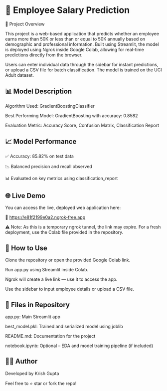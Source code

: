 # 💼 Employee Salary Prediction 

📌 Project Overview

This project is a web-based application that predicts whether an employee earns more than 50K or less than or equal to 50K annually based on demographic and professional information. Built using Streamlit, the model is deployed using Ngrok inside Google Colab, allowing for real-time predictions directly from the browser.

Users can enter individual data through the sidebar for instant predictions, or upload a CSV file for batch classification. The model is trained on the UCI Adult dataset.

## 📊 Model Description

Algorithm Used: GradientBoostingClassifier

Best Performing Model: GradientBoosting with accuracy: 0.8582

Evaluation Metric: Accuracy Score, Confusion Matrix, Classification Report

## 📈 Model Performance

✅ Accuracy: 85.82% on test data

📉 Balanced precision and recall observed

📊 Evaluated on key metrics using classification_report

 ## 🌐 Live Demo

You can access the live, deployed web application here:

🔗 https://e81f2199e0a2.ngrok-free.app

⚠️ Note: As this is a temporary ngrok tunnel, the link may expire. For a fresh deployment, use the Colab file provided in the repository.

## 📝 How to Use

Clone the repository or open the provided Google Colab link.

Run app.py using Streamlit inside Colab.

Ngrok will create a live link — use it to access the app.

Use the sidebar to input employee details or upload a CSV file.

## 📂 Files in Repository

app.py: Main Streamlit app

best_model.pkl: Trained and serialized model using joblib

README.md: Documentation for the project

notebook.ipynb: Optional – EDA and model training pipeline (if included)

## 👨‍💻 Author

Developed by Krish Gupta

Feel free to ⭐ star or fork the repo!

